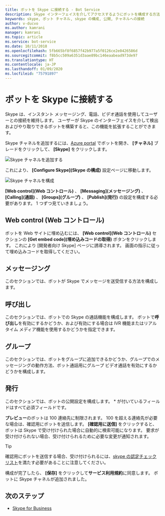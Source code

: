 ```yaml
---
title: ボットを Skype に接続する - Bot Service
description: Skype インターフェイスを介してアクセスするようにボットを構成する方法について説明します。
keywords: skype, ボット チャネル, skype の構成, 公開, チャネルへの接続
author: v-ducvo
ms.author: kamrani
manager: kamrani
ms.topic: article
ms.service: bot-service
ms.date: 10/11/2018
ms.openlocfilehash: 5fb665bf8f6857f42b977a5f0126ce2e0426586d
ms.sourcegitcommit: f8b5cc509a6351d3aae89bc146eaabead973de97
ms.translationtype: HT
ms.contentlocale: ja-JP
ms.lasthandoff: 01/09/2020
ms.locfileid: "75791897"
---
```

# <a name="connect-a-bot-to-skype"></a>ボットを Skype に接続する

Skype は、インスタント メッセージング、電話、ビデオ通話を使用してユーザーとの接続を維持します。 ユーザーが Skype のインターフェイスを介して検出およびやり取りできるボットを構築すると、この機能を拡張することができます。

Skype チャネルを追加するには、[Azure portal](https://portal.azure.com/) でボットを開き、 **[チャネル]** ブレードをクリックして、 **[Skype]** をクリックします。

![Skype チャネルを追加する](~/media/channels/skype-addchannel.png)

これにより、 **[Configure Skype]\(Skype の構成\)** 設定ページに移動します。

![Skype チャネルを構成](~/media/channels/skype_configure.png)

**[Web control]\(Web コントロール\)** 、 **[Messaging]\(メッセージング\)** 、 **[Calling]\(通話\)** 、 **[Groups]\(グループ\)** 、 **[Publish]\(発行\)** の設定を構成する必要があります。 1 つずつ見ていきましょう。

## <a name="web-control"></a>Web control (Web コントロール)

ボットを Web サイトに埋め込むには、 **[Web control]\(Web コントロール\)** セクションの **[Get embed code]\(埋め込みコードの取得\)** ボタンをクリックします。 これにより [開発者向け Skype] ページに誘導されます。 画面の指示に従って埋め込みコードを取得してください。

## <a name="messaging"></a>メッセージング

このセクションでは、ボットが Skype でメッセージを送受信する方法を構成します。

## <a name="calling"></a>呼び出し

このセクションでは、ボットでの Skype の通話機能を構成します。 ボットで**呼び出し**を有効にするかどうか、および有効にする場合は IVR 機能またはリアルタイム メディア機能を使用するかどうかを指定できます。

## <a name="groups"></a>グループ

このセクションでは、ボットをグループに追加できるかどうか、グループでのメッセージングの動作方法、ボット通話用にグループ ビデオ通話を有効にするかどうかを構成します。

## <a name="publish"></a>発行

このセクションでは、ボットの公開設定を構成します。 \* が付いているフィールドはすべて必須フィールドです。

**プレビュー**のボットは 100 連絡先に制限されます。 100 を超える連絡先が必要な場合は、確認用にボットを送信します。 **[確認用に送信]** をクリックすると、ボットは Skype で受け付けられた場合に自動的に検索可能になります。 要求が受け付けられない場合、受け付けられるために必要な変更が通知されます。

> [!TIP]
> 確認用にボットを送信する場合、受け付けられるには、[skype の認定チェックリスト](https://github.com/Microsoft/skype-dev-bots/blob/master/certification/CHECKLIST.md)を満たす必要があることに注意してください。

構成が完了したら、 **[保存]** をクリックして**サービス利用規約**に同意します。 ボットに Skype チャネルが追加されました。

## <a name="next-steps"></a>次のステップ

* [Skype for Business](bot-service-channel-connect-skypeforbusiness.md)
